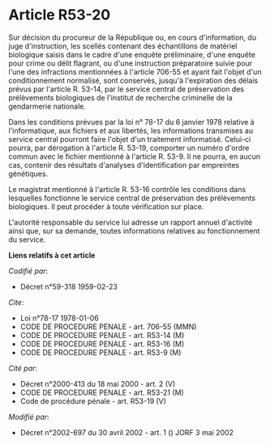 # Article R53-20

Sur décision du procureur de la République ou, en cours d'information, du juge d'instruction, les scellés contenant des
échantillons de matériel biologique saisis dans le cadre d'une enquête préliminaire, d'une enquête pour crime ou délit
flagrant, ou d'une instruction préparatoire suivie pour l'une des infractions mentionnées à l'article 706-55 et ayant fait
l'objet d'un conditionnement normalisé, sont conservés, jusqu'à l'expiration des délais prévus par l'article R. 53-14, par le
service central de préservation des prélèvements biologiques de l'institut de recherche criminelle de la gendarmerie
nationale.

Dans les conditions prévues par la loi n° 78-17 du 6 janvier 1978 relative à l'informatique, aux fichiers et aux libertés,
les informations transmises au service central pourront faire l'objet d'un traitement informatisé. Celui-ci pourra, par
dérogation à l'article R. 53-19, comporter un numéro d'ordre commun avec le fichier mentionné à l'article R. 53-9. Il ne
pourra, en aucun cas, contenir des résultats d'analyses d'identification par empreintes génétiques.

Le magistrat mentionné à l'article R. 53-16 contrôle les conditions dans lesquelles fonctionne le service central de
préservation des prélèvements biologiques. Il peut procéder à toute vérification sur place.

L'autorité responsable du service lui adresse un rapport annuel d'activité ainsi que, sur sa demande, toutes informations
relatives au fonctionnement du service.

**Liens relatifs à cet article**

_Codifié par_:

  - Décret n°59-318 1959-02-23

_Cite_:

  - Loi n°78-17 1978-01-06
  - CODE DE PROCEDURE PENALE - art. 706-55 (MMN)
  - CODE DE PROCEDURE PENALE - art. R53-14 (M)
  - CODE DE PROCEDURE PENALE - art. R53-16 (M)
  - CODE DE PROCEDURE PENALE - art. R53-9 (M)

_Cité par_:

  - Décret n°2000-413 du 18 mai 2000 - art. 2 (V)
  - CODE DE PROCEDURE PENALE - art. R53-21 (M)
  - Code de procédure pénale - art. R53-19 (V)

_Modifié par_:

  - Décret n°2002-697 du 30 avril 2002 - art. 1 () JORF 3 mai 2002
